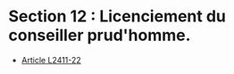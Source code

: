 # Section 12 : Licenciement du conseiller prud'homme.

* [Article L2411-22](./LEGIARTI000006902316.md)
